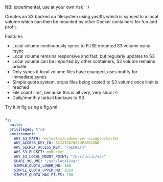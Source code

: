 NB: experimental, use at your own risk :-)

Creates an S3 backed up filesystem using yas3fs which is synced to a local volume which can then be mounted by other Docker containers for fun and profit.

Features

* Local volume continuously syncs to FUSE mounted S3 volume using rsync
* Local volume remains responsive and fast, but regularly updates to S3
* Local volume can be imported by other containers, S3 volume remains private
* Only syncs if local volume files have changed, uses inotify for immediate syncs
* Simple quota system, stops files being copied to S3 volume once limit is reached
* File count limit, because this is all very, very slow :-)
* Daily/monthly tarball backups to S3

Try it in fig using a fig.yml

```yaml

fs:
  build: .
  privileged: true
  environment:
    AWS_S3_PATH: neilellis/codeserver-example/master
    AWS_ACCESS_KEY_ID: AKIAIS67827QF2ABCQNQ
    AWS_SECRET_ACCESS_KEY: "<SECRET>"
    AWS_S3_BUCKET: mybucket
    AWS_S3_LOCAL_MOUNT_POINT: "/usr/local/var"
    SHARE_VOLUME: "/usr/local/var"
    SIMPLE_QUOTA_LOWER_MB: 100
    SIMPLE_QUOTA_UPPER_MB: 1024
    SIMPLE_QUOTA_MAX_FILES: 100

```


